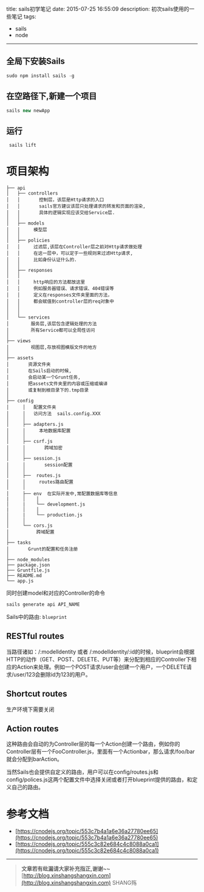 title: sails初学笔记
date: 2015-07-25 16:55:09
description: 初次sails使用的一些笔记
tags:
- sails
- node
---


## 全局下安装Sails
```js
sudo npm install sails -g
```

## 在空路径下,新建一个项目
```js
sails new newApp
```

## 运行
```js
 sails lift
```

# 项目架构
```plain
├── api    
│   ├── controllers  
│   │       控制层，该层是Http请求的入口
│   │       sails官方建议该层只处理请求的转发和页面的渲染,
│   │       具体的逻辑实现应该交给Service层.
│   │
│   ├── models
│   │     模型层
│   │
│   ├── policies
│   │     过滤层,该层在Controller层之前对Http请求做处理
│   │     在这一层中，可以定于一些规则来过滤Http请求,
│   │     比如身份认证什么的.
│   │
│   ├── responses
│   │
│   │     http响应的方法都放这里
│   │     例如服务器错误、请求错误、404错误等
│   │     定义在responses文件夹里面的方法，
│   │     都会赋值到controller层的req对象中
│   │
│   │
│   └── services
│        服务层,该层包含逻辑处理的方法
│        所有Service都可以全局性访问
│
├── views
│        视图层,存放视图模版文件的地方
│
├── assets
│       资源文件夹
│       在Sails启动的时候,
│       会启动某一个Grunt任务,
│       把assets文件夹里的内容或压缩或编译
│       或复制到根目录下的.tmp目录
│   
├── config 
│     │   配置文件夹
│     │   访问方法  sails.config.XXX
│     │ 
│     ├── adapters.js
│     │     本地数据库配置
│     │
│     ├── csrf.js
│     │       跨域加密
│     │
│     ├── session.js
│     │       session配置
│     │
│     ├──  routes.js
│     │     routes路由配置
│     │
│     ├── env  在实际开发中,常配置数据库等信息
|     │    │
│     |    └── development.js
|     │    │
│     |    └── production.js
│     │
│     └── cors.js
│          跨域配置
│    
├── tasks
│       Grunt的配置和任务注册
│    
├── node_modules
├── package.json
├── Gruntfile.js
├── README.md
└── app.js
```

同时创建model和对应的Controller的命令
```js
sails generate api API_NAME
```

Sails中的路由: `blueprint`

RESTful routes
-------
当路径诸如：/:modelIdentity 或者 /:modelIdentity/:id的时候，blueprint会根据HTTP的动作（GET、POST、DELETE、PUT等）来分配到相应的Controller下相应的Action来处理。例如一个POST请求/user会创建一个用户，一个DELETE请求/user/123会删除id为123的用户。

Shortcut routes
---------
生产环境下需要关闭

Action routes
------------
这种路由会自动的为Controller层的每一个Action创建一个路由，例如你的Controller层有一个FooController.js，里面有一个Actionbar，那么请求/foo/bar就会分配到barAction。

当然Sails也会提供自定义的路由，用户可以在config/routes.js和config/polices.js这两个配置文件中选择关闭或者打开blueprint提供的路由，和定义自己的路由。




# 参考文档

- [https://cnodejs.org/topic/553c7b4a1a6e36a27780ee65](https://cnodejs.org/topic/553c7b4a1a6e36a27780ee65)
- [https://cnodejs.org/topic/555c3c82e684c4c8088a0ca1](https://cnodejs.org/topic/555c3c82e684c4c8088a0ca1)

-----------------------

> **文章若有纰漏请大家补充指正,谢谢~~**
> [http://blog.xinshangshangxin.com](http://blog.xinshangshangxin.com) SHANG殇
